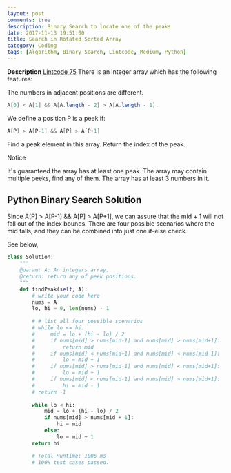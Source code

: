 ```yaml
---
layout: post
comments: true
description: Binary Search to locate one of the peaks
date: 2017-11-13 19:51:00
title: Search in Rotated Sorted Array
category: Coding
tags: [Algorithm, Binary Search, Lintcode, Medium, Python]
---
```


**Description**
[Lintcode 75](http://www.lintcode.com/en/problem/find-peak-element/)
There is an integer array which has the following features:

The numbers in adjacent positions are different.
```java
A[0] < A[1] && A[A.length - 2] > A[A.length - 1].
```
We define a position P is a peek if:
```java
A[P] > A[P-1] && A[P] > A[P+1]
```
Find a peak element in this array. Return the index of the peak.

Notice

It's guaranteed the array has at least one peak.
The array may contain multiple peeks, find any of them.
The array has at least 3 numbers in it.


## Python Binary Search Solution
Since A[P] > A[P-1] && A[P] > A[P+1], we can assure that the mid + 1 will not fall out of the index bounds.
There are four possible scenarios where the mid falls, and they can be combined into just one if-else check.

See below,

```python
class Solution:
    """
    @param: A: An integers array.
    @return: return any of peek positions.
    """
    def findPeak(self, A):
        # write your code here
        nums = A
        lo, hi = 0, len(nums) - 1
        
        # # list all four possible scenarios
        # while lo <= hi:
        #     mid = lo + (hi - lo) / 2
        #     if nums[mid] > nums[mid-1] and nums[mid] > nums[mid+1]:
        #         return mid
        #     if nums[mid] < nums[mid+1] and nums[mid] < nums[mid-1]:
        #         lo = mid + 1
        #     if nums[mid] > nums[mid-1] and nums[mid] < nums[mid+1]:
        #         lo = mid + 1
        #     if nums[mid] < nums[mid-1] and nums[mid] > nums[mid+1]:
        #         hi = mid - 1
        # return -1
        
        while lo < hi:
            mid = lo + (hi - lo) / 2
            if nums[mid] > nums[mid + 1]:
                hi = mid
            else:
                lo = mid + 1
        return hi

        # Total Runtime: 1006 ms
        # 100% test cases passed.
        
```

